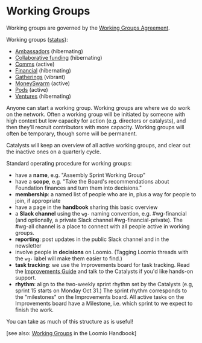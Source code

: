 # Working Groups

Working groups are governed by the [Working Groups Agreement](../agreements/working_groups.md).

Working groups \([status](https://docs.google.com/document/d/1RQrZE_9iw0ewIj7UCvC7SBLCziYwfi13vM5FbRDBCx4/edit?usp=sharing)\):

* [Ambassadors](ambassadors.md) \(hibernating\)
* [Collaborative funding](collaborative-funding.md) \(hibernating\)
* [Comms](comms.md) \(active\)
* [Financial](collaborative-funding.md) \(hibernating\)
* [Gatherings](gatherings.md) \(vibrant\)
* [MoneySwarm](external-funding.md) \(active\)
* [Pods](web/enspiral-handbook-2023/archive/pods.md) \(active\)
* [Ventures](web/enspiral-handbook-2023/archive/ventures.md) \(hibernating\)

Anyone can start a working group. Working groups are where we do work on the network. Often a working group will be initiated by someone with high context but low capacity for action \(e.g. directors or catalysts\), and then they'll recruit contributors with more capacity. Working groups will often be temporary, though some will be permanent.

Catalysts will keep an overview of all active working groups, and clear out the inactive ones on a quarterly cycle.

Standard operating procedure for working groups:

* have a **name**, e.g. "Assembly Sprint Working Group"
* have a **scope**, e.g. "Take the Board's recommendations about Foundation finances and turn them into decisions."
* **membership**: a named list of people who are in, plus a way for people to join, if appropriate
* have a page in the **handbook** sharing this basic overview
* a **Slack channel** using the `wg-` naming convention, e.g. \#wg-financial \(and optionally, a private Slack channel \#wg-financial-private\). The \#wg-all channel is a place to connect with all people active in working groups.
* **reporting**: post updates in the public Slack channel and in the newsletter
* involve people in **decisions** on Loomio. \(Tagging Loomio threads with the `wg-` label will make them easier to find.\)
* **task tracking**: we use the Improvements board for task tracking. Read the [Improvements Guide](improvements.md) and talk to the Catalysts if you'd like hands-on support.
* **rhythm**: align to the two-weekly sprint rhythm set by the Catalysts \(e.g, sprint 15 starts on Monday Oct 31.\) The sprint rhythm corresponds to the "milestones" on the Improvements board. All active tasks on the Improvements board have a Milestone, i.e. which sprint to we expect to finish the work. 

You can take as much of this structure as is useful!

\[see also: [Working Groups](https://loomio.coop/working_groups.html) in the Loomio Handbook\]


